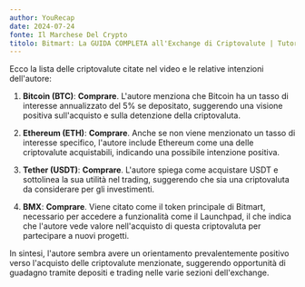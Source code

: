 ```yaml
---
author: YouRecap
date: 2024-07-24
fonte: Il Marchese Del Crypto
titolo: Bitmart: La GUIDA COMPLETA all'Exchange di Criptovalute | Tutorial per Principianti e Trader Esperti
---
```


Ecco la lista delle criptovalute citate nel video e le relative intenzioni dell'autore:

1. **Bitcoin (BTC)**: **Comprare**. L'autore menziona che Bitcoin ha un tasso di interesse annualizzato del 5% se depositato, suggerendo una visione positiva sull'acquisto e sulla detenzione della criptovaluta.

2. **Ethereum (ETH)**: **Comprare**. Anche se non viene menzionato un tasso di interesse specifico, l'autore include Ethereum come una delle criptovalute acquistabili, indicando una possibile intenzione positiva.

3. **Tether (USDT)**: **Comprare**. L'autore spiega come acquistare USDT e sottolinea la sua utilità nel trading, suggerendo che sia una criptovaluta da considerare per gli investimenti.

4. **BMX**: **Comprare**. Viene citato come il token principale di Bitmart, necessario per accedere a funzionalità come il Launchpad, il che indica che l'autore vede valore nell'acquisto di questa criptovaluta per partecipare a nuovi progetti.

In sintesi, l'autore sembra avere un orientamento prevalentemente positivo verso l'acquisto delle criptovalute menzionate, suggerendo opportunità di guadagno tramite depositi e trading nelle varie sezioni dell'exchange.
